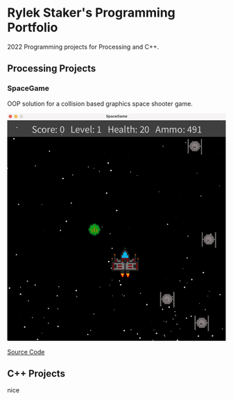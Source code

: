 # Rylek Staker's Programming Portfolio

2022 Programming projects for Processing and C++.

## Processing Projects

### SpaceGame

OOP solution for a collision based graphics space shooter game.

![SpaceGame](https://github.com/RylekStaker/programmingportfolio2021-2022/blob/gh-pages/images/SpaceGame.png)

[Source Code](https://github.com/RylekStaker/programmingportfolio2021-2022/blob/gh-pages/src/SpaceGame.zip)

## C++ Projects

nice
